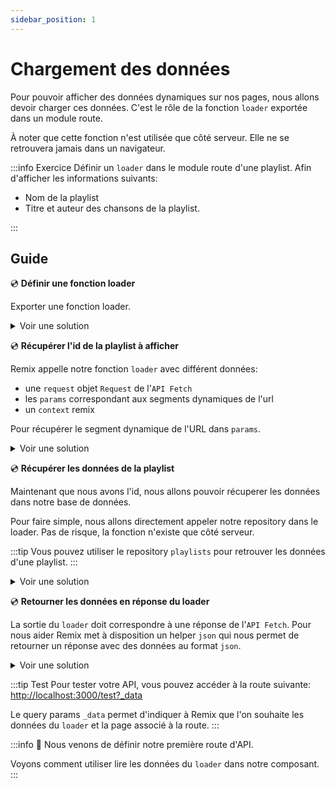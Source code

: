 ```yaml
---
sidebar_position: 1
---
```


# Chargement des données

Pour pouvoir afficher des données dynamiques sur nos pages, nous allons devoir charger ces données. C'est le rôle de la fonction `loader` exportée dans un module route.

À noter que cette fonction n'est utilisée que côté serveur. Elle ne se retrouvera jamais dans un navigateur.

:::info Exercice
Définir un `loader` dans le module route d'une playlist. Afin d'afficher les informations suivants:

- Nom de la playlist
- Titre et auteur des chansons de la playlist.

:::

## Guide

💿 **Définir une fonction loader**

Exporter une fonction loader.

<details>
  <summary>Voir une solution</summary>

```tsx title="app/routes/_layout.playlists.$id.tsx"
export const loader = () => {
  return null;
};
```

</details>

💿 **Récupérer l'id de la playlist à afficher**

Remix appelle notre fonction `loader` avec différent données:

- une `request` objet `Request` de l'`API Fetch`
- les `params` correspondant aux segments dynamiques de l'url
- un `context` remix

Pour récupérer le segment dynamique de l'URL dans `params`.

<details>
  <summary>Voir une solution</summary>

```tsx title="app/routes/_layout.playlists.$id.tsx"
// highlight-next-line
export const loader = ({ params }: LoaderArgs) => {
  // highlight-next-line
  const id = params.id;

  return null;
};
```

</details>

💿 **Récupérer les données de la playlist**

Maintenant que nous avons l'id, nous allons pouvoir récuperer les données dans notre base de données.

Pour faire simple, nous allons directement appeler notre repository dans le loader. Pas de risque, la fonction n'existe que côté serveur.

:::tip
Vous pouvez utiliser le repository `playlists` pour retrouver les données d'une playlist.
:::

<details>
  <summary>Voir une solution</summary>

```tsx title="app/routes/_layout.playlists.$id.tsx"
// highlight-next-line
export const loader = async ({ params }: LoaderArgs) => {
  const id = params.id;
  // highlight-next-line
  const playlist = await playlists.find(id || "");

  return null;
};
```

</details>

💿 **Retourner les données en réponse du loader**

La sortie du `loader` doit correspondre à une réponse de l'`API Fetch`. Pour nous aider Remix met à disposition un helper `json` qui nous permet de retourner un réponse avec des données au format `json`.

<details>
  <summary>Voir une solution</summary>

```tsx title="app/routes/_layout.playlists.$id.tsx"
export const loader = async ({ params }: LoaderArgs) => {
  const id = params.id;
  const playlist = await playlists.find(id || "");
  if (!playlist) {
    throw new Error("playlist not found");
  }

  // highlight-next-line
  return json(playlist);
};
```

</details>

:::tip Test
Pour tester votre API, vous pouvez accéder à la route suivante: [http://localhost:3000/test?\_data](http://localhost:3000/test?_data)

Le query params `_data` permet d'indiquer à Remix que l'on souhaite les données du `loader` et la page associé à la route.
:::

:::info 👏 Nous venons de définir notre première route d'API.

Voyons comment utiliser lire les données du `loader` dans notre composant.
:::
